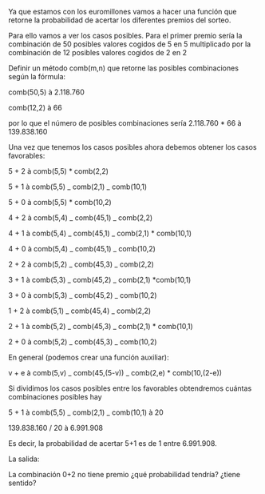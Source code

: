 Ya que estamos con los euromillones vamos a hacer una función que retorne la probabilidad de acertar los diferentes premios del sorteo.

Para ello vamos a ver los casos posibles. Para el primer premio sería la combinación de 50 posibles valores cogidos de 5 en 5 multiplicado por la combinación de 12 posibles valores cogidos de 2 en 2

Definir un método comb(m,n) que retorne las posibles combinaciones según la fórmula:

comb(50,5) à 2.118.760

comb(12,2) à 66

por lo que el número de posibles combinaciones sería 2.118.760 \* 66 à 139.838.160

Una vez que tenemos los casos posibles ahora debemos obtener los casos favorables:

5 + 2 à comb(5,5) \* comb(2,2)

5 + 1 à comb(5,5) _ comb(2,1) _ comb(10,1)

5 + 0 à comb(5,5) \* comb(10,2)

4 + 2 à comb(5,4) _ comb(45,1) _ comb(2,2)

4 + 1 à comb(5,4) _ comb(45,1) _ comb(2,1) \* comb(10,1)

4 + 0 à comb(5,4) _ comb(45,1) _ comb(10,2)

2 + 2 à comb(5,2) _ comb(45,3) _ comb(2,2)

3 + 1 à comb(5,3) _ comb(45,2) _ comb(2,1) \*comb(10,1)

3 + 0 à comb(5,3) _ comb(45,2) _ comb(10,2)

1 + 2 à comb(5,1) _ comb(45,4) _ comb(2,2)

2 + 1 à comb(5,2) _ comb(45,3) _ comb(2,1) \* comb(10,1)

2 + 0 à comb(5,2) _ comb(45,3) _ comb(10,2)

En general (podemos crear una función auxiliar):

v + e à comb(5,v) _ comb(45,(5-v)) _ comb(2,e) \* comb(10,(2-e))

Si dividimos los casos posibles entre los favorables obtendremos cuántas combinaciones posibles hay

5 + 1 à comb(5,5) _ comb(2,1) _ comb(10,1) à 20

139.838.160 / 20 à 6.991.908

Es decir, la probabilidad de acertar 5+1 es de 1 entre 6.991.908.

La salida:

La combinación 0+2 no tiene premio ¿qué probabilidad tendría? ¿tiene sentido?
